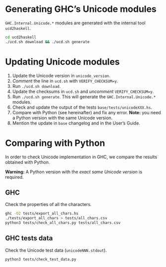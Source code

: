 # Generating GHC’s Unicode modules

`GHC.Internal.Unicode.*` modules are generated with the internal tool `ucd2haskell`.

```bash
cd ucd2haskell
./ucd.sh download && ./ucd.sh generate
```

# Updating Unicode modules

1. Update the Unicode version in `unicode_version`.
2. _Comment_ the line in `ucd.sh` with `VERIFY_CHECKSUM=y`.
3. Run `./ucd.sh download`.
4. Update the checksums in `ucd.sh` and _uncomment_ `VERIFY_CHECKSUM=y`.
5. Run `./ucd.sh generate`. This will generate the `GHC.Internal.Unicode.*`
   modules.
6. Check and update the output of the tests `base/tests/unicodeXXX.hs`.
7. Compare with Python (see hereinafter) and fix any error.
   __Note:__ you need a Python version with the same Unicode version.
8. Mention the update in `base` changelog and in the User’s Guide.

# Comparing with Python

In order to check Unicode implementation in GHC, we compare the results obtained
with Python.

__Warning:__ A Python version with the _exact same Unicode version_ is required.

## GHC

Check the properties of all the characters.

```bash
ghc -O2 tests/export_all_chars.hs
./tests/export_all_chars > tests/all_chars.csv
python3 tests/check_all_chars.py tests/all_chars.csv
```

## GHC tests data

Check the Unicode test data (`unicodeNNN.stdout`).

```bash
python3 tests/check_test_data.py
```
